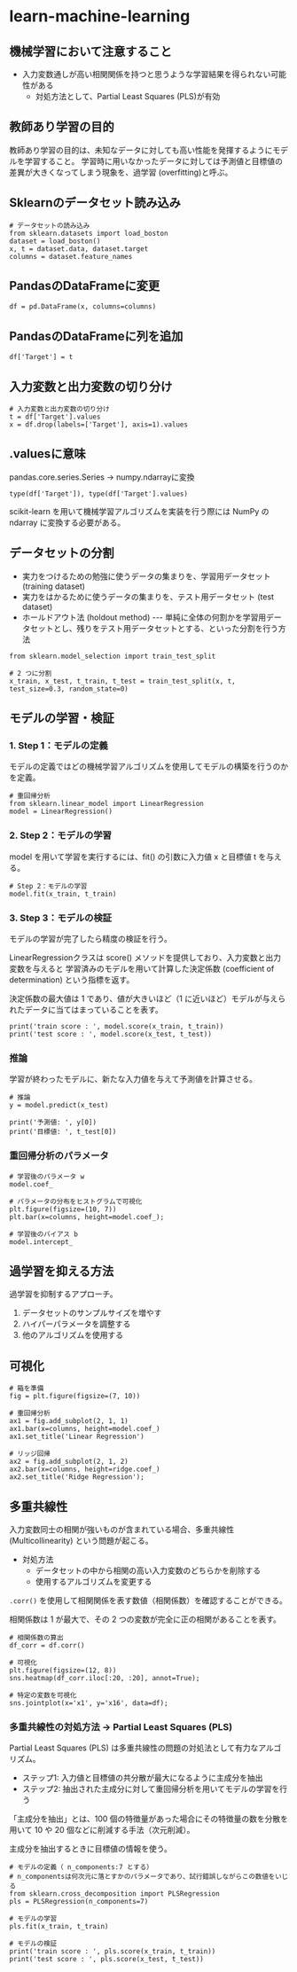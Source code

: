 # learn-machine-learning

## 機械学習において注意すること
* 入力変数通しが高い相関関係を持つと思うような学習結果を得られない可能性がある
  - 対処方法として、Partial Least Squares (PLS)が有効

## 教師あり学習の目的
教師あり学習の目的は、未知なデータに対しても高い性能を発揮するようにモデルを学習すること。
学習時に用いなかったデータに対しては予測値と目標値の差異が大きくなってしまう現象を、過学習 (overfitting)と呼ぶ。

## Sklearnのデータセット読み込み

```
# データセットの読み込み
from sklearn.datasets import load_boston
dataset = load_boston()
x, t = dataset.data, dataset.target
columns = dataset.feature_names
```

## PandasのDataFrameに変更
```
df = pd.DataFrame(x, columns=columns)
```

## PandasのDataFrameに列を追加

```
df['Target'] = t
```

## 入力変数と出力変数の切り分け

```
# 入力変数と出力変数の切り分け
t = df['Target'].values
x = df.drop(labels=['Target'], axis=1).values
```

## .valuesに意味
pandas.core.series.Series -> numpy.ndarrayに変換
```
type(df['Target']), type(df['Target'].values)
```

scikit-learn を用いて機械学習アルゴリズムを実装を行う際には NumPy の ndarray に変換する必要がある。

## データセットの分割

* 実力をつけるための勉強に使うデータの集まりを、学習用データセット (training dataset)
* 実力をはかるために使うデータの集まりを、テスト用データセット (test dataset)
* ホールドアウト法 (holdout method) --- 単純に全体の何割かを学習用データセットとし、残りをテスト用データセットとする、といった分割を行う方法

```
from sklearn.model_selection import train_test_split

# 2 つに分割
x_train, x_test, t_train, t_test = train_test_split(x, t, test_size=0.3, random_state=0)
```

## モデルの学習・検証
### 1. Step 1：モデルの定義
モデルの定義ではどの機械学習アルゴリズムを使用してモデルの構築を行うのかを定義。

```
# 重回帰分析
from sklearn.linear_model import LinearRegression
model = LinearRegression()
```

### 2. Step 2：モデルの学習
model を用いて学習を実行するには、fit() の引数に入力値 x と目標値 t を与える。

```
# Step 2：モデルの学習
model.fit(x_train, t_train)
```

### 3. Step 3：モデルの検証
モデルの学習が完了したら精度の検証を行う。

LinearRegressionクラスは score() メソッドを提供しており、入力変数と出力変数を与えると
学習済みのモデルを用いて計算した決定係数 (coefficient of determination) という指標を返す。

決定係数の最大値は 1 であり、値が大きいほど（1 に近いほど）モデルが与えられたデータに当てはまっていることを表す。

```
print('train score : ', model.score(x_train, t_train))
print('test score : ', model.score(x_test, t_test))
```

### 推論
学習が終わったモデルに、新たな入力値を与えて予測値を計算させる。

```
# 推論
y = model.predict(x_test)

print('予測値: ', y[0])
print('目標値: ', t_test[0])
```

### 重回帰分析のパラメータ
```
# 学習後のパラメータ w
model.coef_

# パラメータの分布をヒストグラムで可視化
plt.figure(figsize=(10, 7))
plt.bar(x=columns, height=model.coef_);

# 学習後のバイアス b
model.intercept_
```

## 過学習を抑える方法

過学習を抑制するアプローチ。

1. データセットのサンプルサイズを増やす
2. ハイパーパラメータを調整する
3. 他のアルゴリズムを使用する

## 可視化

```
# 箱を準備
fig = plt.figure(figsize=(7, 10))

# 重回帰分析
ax1 = fig.add_subplot(2, 1, 1)
ax1.bar(x=columns, height=model.coef_)
ax1.set_title('Linear Regression')

# リッジ回帰
ax2 = fig.add_subplot(2, 1, 2)
ax2.bar(x=columns, height=ridge.coef_)
ax2.set_title('Ridge Regression');
```

## 多重共線性
入力変数同士の相関が強いものが含まれている場合、多重共線性 (Multicollinearity) という問題が起こる。

* 対処方法
  - データセットの中から相関の高い入力変数のどちらかを削除する
  - 使用するアルゴリズムを変更する

`.corr()` を使用して相関関係を表す数値（相関係数）を確認することができる。

相関係数は 1 が最大で、その 2 つの変数が完全に正の相関があることを表す。

```
# 相関係数の算出
df_corr = df.corr()

# 可視化
plt.figure(figsize=(12, 8))
sns.heatmap(df_corr.iloc[:20, :20], annot=True);

# 特定の変数を可視化
sns.jointplot(x='x1', y='x16', data=df);
```

### 多重共線性の対処方法 -> Partial Least Squares (PLS)
Partial Least Squares (PLS) は多重共線性の問題の対処法として有力なアルゴリズム。

* ステップ1: 入力値と目標値の共分散が最大になるように主成分を抽出
* ステップ2: 抽出された主成分に対して重回帰分析を用いてモデルの学習を行う

「主成分を抽出」とは、100 個の特徴量があった場合にその特徴量の数を分散を用いて 10 や 20 個などに削減する手法（次元削減）。

主成分を抽出するときに目標値の情報を使う。

```
# モデルの定義（ n_components:7 とする）
# n_componentsは何次元に落とすかのパラメータであり、試行錯誤しながらこの数値をいじる
from sklearn.cross_decomposition import PLSRegression
pls = PLSRegression(n_components=7)

# モデルの学習
pls.fit(x_train, t_train)

# モデルの検証
print('train score : ', pls.score(x_train, t_train))
print('test score : ', pls.score(x_test, t_test))
```
